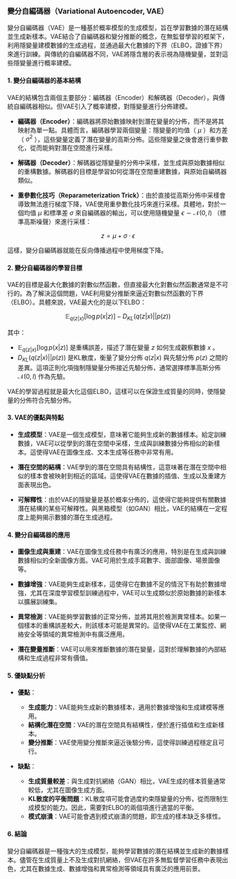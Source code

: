 ### 變分自編碼器（Variational Autoencoder, VAE）

變分自編碼器（VAE）是一種基於概率模型的生成模型，旨在學習數據的潛在結構並生成新樣本。VAE結合了自編碼器和變分推斷的概念，在無監督學習的框架下，利用隱變量建模數據的生成過程，並通過最大化數據的下界（ELBO，證據下界）來進行訓練。與傳統的自編碼器不同，VAE將隱含層的表示視為隨機變量，並對這些隱變量進行概率建模。

#### 1. 變分自編碼器的基本結構

VAE的結構包含兩個主要部分：編碼器（Encoder）和解碼器（Decoder），與傳統自編碼器相似。但VAE引入了概率建模，對隱變量進行分佈建模。

- **編碼器（Encoder）**：編碼器將原始數據映射到潛在變量的分佈，而不是將其映射為單一點。具體而言，編碼器學習兩個變量：隱變量的均值（ $`\mu`$ ）和方差（ $`\sigma^2`$ ），這些變量定義了潛在變量的高斯分佈。這些隱變量之後會進行重參數化，從而能夠對潛在空間進行采樣。

- **解碼器（Decoder）**：解碼器從隱變量的分佈中采樣，並生成與原始數據相似的重構數據。解碼器的目標是學習如何從潛在空間重建數據，與原始自編碼器類似。

- **重參數化技巧（Reparameterization Trick）**：由於直接從高斯分佈中采樣會導致無法進行梯度下降，VAE使用重參數化技巧來進行采樣。具體地，對於一個均值  $`\mu`$  和標準差  $`\sigma`$  來自編碼器的輸出，可以使用隨機變量  $`\epsilon \sim \mathcal{N}(0, I)`$ （標準高斯噪聲）來進行采樣：
  
$$z = \mu + \sigma \cdot \epsilon$$

  這樣，變分自編碼器就能在反向傳播過程中使用梯度下降。

#### 2. 變分自編碼器的學習目標

VAE的目標是最大化數據的對數似然函數，但直接最大化對數似然函數通常是不可行的。為了解決這個問題，VAE利用變分推斷來逼近對數似然函數的下界（ELBO）。具體來說，VAE最大化的是以下ELBO：

$$\mathbb{E}_{q(z|x)}[\log p(x|z)] - D_{KL}(q(z|x) || p(z))$$

其中：

-  $`\mathbb{E}_{q(z|x)}[\log p(x|z)]`$ 是重構誤差，描述了潛在變量  $`z`$  如何生成觀察數據  $`x`$ 。
-  $`D_{KL}(q(z|x) || p(z))`$ 是KL散度，衡量了變分分佈  $`q(z|x)`$  與先驗分佈  $`p(z)`$  之間的差異。這項正則化項強制隱變量分佈接近先驗分佈，通常選擇標準高斯分佈  $`\mathcal{N}(0, I)`$  作為先驗。

VAE的學習過程就是最大化這個ELBO，這樣可以在保證生成質量的同時，使隱變量的分佈符合先驗分佈。

#### 3. VAE的優點與特點

- **生成模型**：VAE是一個生成模型，意味著它能夠生成新的數據樣本。給定訓練數據，VAE可以從學到的潛在空間中采樣，生成與訓練數據分佈相似的新樣本。這使得VAE在圖像生成、文本生成等任務中非常有用。

- **潛在空間的結構**：VAE學到的潛在空間具有結構性，這意味著在潛在空間中相似的樣本會被映射到相近的區域。這使得VAE在數據的插值、生成以及重建方面表現出色。

- **可解釋性**：由於VAE的隱變量是基於概率分佈的，這使得它能夠提供有關數據潛在結構的某些可解釋性。與黑箱模型（如GAN）相比，VAE的結構在一定程度上能夠揭示數據的潛在生成過程。

#### 4. 變分自編碼器的應用

- **圖像生成與重建**：VAE在圖像生成任務中有廣泛的應用，特別是在生成與訓練數據相似的全新圖像方面。VAE可用於生成手寫數字、面部圖像、場景圖像等。

- **數據增強**：VAE能夠生成新樣本，這使得它在數據不足的情況下有助於數據增強，尤其在深度學習模型訓練過程中，VAE可以生成類似於原始數據的新樣本以擴展訓練集。

- **異常檢測**：VAE能夠學習數據的正常分佈，並將其用於檢測異常樣本。如果一個樣本的重構誤差較大，則該樣本可能是異常的。這使得VAE在工業監控、網絡安全等領域的異常檢測中有廣泛應用。

- **潛在變量推斷**：VAE可以用來推斷數據的潛在變量，這對於理解數據的內部結構和生成過程非常有價值。

#### 5. 優缺點分析

- **優點**：
  - **生成能力**：VAE能夠生成新的數據樣本，適用於數據增強和生成建模等應用。
  - **結構化潛在空間**：VAE的潛在空間具有結構性，便於進行插值和生成新樣本。
  - **變分推斷**：VAE使用變分推斷來逼近後驗分佈，這使得訓練過程穩定且可行。

- **缺點**：
  - **生成質量較差**：與生成對抗網絡（GAN）相比，VAE生成的樣本質量通常較低，尤其在圖像生成方面。
  - **KL散度的平衡問題**：KL散度項可能會過度約束隱變量的分佈，從而限制生成模型的能力。因此，需要對ELBO的兩個項進行適當的平衡。
  - **模式崩潰**：VAE可能會遇到模式崩潰的問題，即生成的樣本缺乏多樣性。

#### 6. 結論

變分自編碼器是一種強大的生成模型，能夠學習數據的潛在結構並生成新的數據樣本。儘管在生成質量上不及生成對抗網絡，但VAE在許多無監督學習任務中表現出色，尤其在數據生成、數據增強和異常檢測等領域具有廣泛的應用前景。